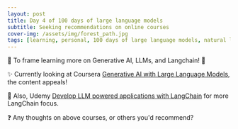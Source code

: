 ```yaml
---
layout: post
title: Day 4 of 100 days of large language models
subtitle: Seeking recommendations on online courses
cover-img: /assets/img/forest_path.jpg
tags: [learning, personal, 100 days of large language models, natural language processing, machine learning, artificial intelligence]
---
```

🌟 To frame learning more on Generative AI, LLMs, and Langchain! 🌟

✨ Currently looking at Coursera [Generative AI with Large Language Models](https://lnkd.in/dtcE_8Xn), the content appeals!

🔗 Also, Udemy [Develop LLM powered applications with LangChain](https://lnkd.in/dr2BrKm2) for more LangChain focus.

❓ Any thoughts on above courses, or others you'd recommend?